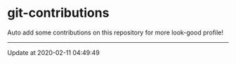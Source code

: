 # git-contributions

Auto add some contributions on this repository for more look-good profile!

---

Update at 2020-02-11 04:49:49
